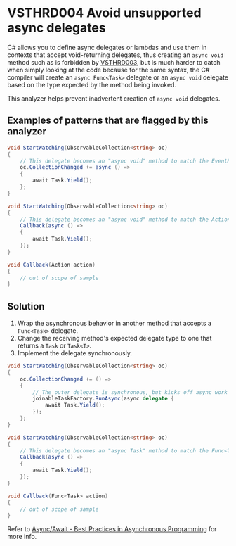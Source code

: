 # VSTHRD004 Avoid unsupported async delegates

C# allows you to define async delegates or lambdas and use them in contexts that accept
void-returning delegates, thus creating an `async void` method such as is forbidden by
[VSTHRD003](VSTHRD003.md), but is much harder to catch when simply looking at the code
because for the same syntax, the C# compiler will create an `async Func<Task>` delegate
or an `async void` delegate based on the type expected by the method being invoked.

This analyzer helps prevent inadvertent creation of `async void` delegates. 

## Examples of patterns that are flagged by this analyzer

```csharp
void StartWatching(ObservableCollection<string> oc)
{
    // This delegate becomes an "async void" method to match the EventHandler delegate type.
    oc.CollectionChanged += async () =>
    {
        await Task.Yield();
    };
}

void StartWatching(ObservableCollection<string> oc)
{
    // This delegate becomes an "async void" method to match the Action delegate type.
    Callback(async () =>
    {
        await Task.Yield();
    });
}

void Callback(Action action)
{
    // out of scope of sample
}
```

## Solution

1. Wrap the asynchronous behavior in another method that accepts a `Func<Task>` delegate.
1. Change the receiving method's expected delegate type to one that returns a `Task` or `Task<T>`.
1. Implement the delegate synchronously.

```csharp
void StartWatching(ObservableCollection<string> oc)
{
    oc.CollectionChanged += () =>
    {
        // The outer delegate is synchronous, but kicks off async work via a method that accepts an async delegate.
        joinableTaskFactory.RunAsync(async delegate {
            await Task.Yield();
        });
    };
}

void StartWatching(ObservableCollection<string> oc)
{
    // This delegate becomes an "async Task" method to match the Func<Task> delegate type.
    Callback(async () =>
    {
        await Task.Yield();
    });
}

void Callback(Func<Task> action)
{
    // out of scope of sample
}
```

Refer to [Async/Await - Best Practices in Asynchronous Programming](https://msdn.microsoft.com/en-us/magazine/jj991977.aspx) for more info.
